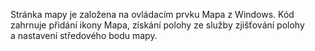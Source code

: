 ﻿Stránka mapy je založena na ovládacím prvku Mapa z Windows. Kód zahrnuje přidání ikony Mapa, získání polohy ze služby zjišťování polohy a nastavení středového bodu mapy.
